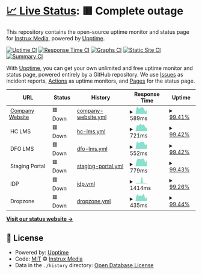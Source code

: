 # [📈 Live Status](https://instruxmedia.github.io/webserver-uptime): <!--live status--> **🟥 Complete outage**

This repository contains the open-source uptime monitor and status page for [Instrux Media](https://www.instruxmedia.com), powered by [Upptime](https://github.com/upptime/upptime).

[![Uptime CI](https://github.com/instruxmedia/webserver-uptime/workflows/Uptime%20CI/badge.svg)](https://github.com/instruxmedia/webserver-uptime/actions?query=workflow%3A%22Uptime+CI%22)
[![Response Time CI](https://github.com/instruxmedia/webserver-uptime/workflows/Response%20Time%20CI/badge.svg)](https://github.com/instruxmedia/webserver-uptime/actions?query=workflow%3A%22Response+Time+CI%22)
[![Graphs CI](https://github.com/instruxmedia/webserver-uptime/workflows/Graphs%20CI/badge.svg)](https://github.com/instruxmedia/webserver-uptime/actions?query=workflow%3A%22Graphs+CI%22)
[![Static Site CI](https://github.com/instruxmedia/webserver-uptime/workflows/Static%20Site%20CI/badge.svg)](https://github.com/instruxmedia/webserver-uptime/actions?query=workflow%3A%22Static+Site+CI%22)
[![Summary CI](https://github.com/instruxmedia/webserver-uptime/workflows/Summary%20CI/badge.svg)](https://github.com/instruxmedia/webserver-uptime/actions?query=workflow%3A%22Summary+CI%22)

With [Upptime](https://upptime.js.org), you can get your own unlimited and free uptime monitor and status page, powered entirely by a GitHub repository. We use [Issues](https://github.com/instruxmedia/webserver-uptime/issues) as incident reports, [Actions](https://github.com/instruxmedia/webserver-uptime/actions) as uptime monitors, and [Pages](https://instruxmedia.github.io/webserver-uptime) for the status page.

<!--start: status pages-->
<!-- This summary is generated by Upptime (https://github.com/upptime/upptime) -->
<!-- Do not edit this manually, your changes will be overwritten -->
<!-- prettier-ignore -->
| URL | Status | History | Response Time | Uptime |
| --- | ------ | ------- | ------------- | ------ |
| <img alt="" src="https://www.instruxmedia.com/assets/images/favicon_instrux.png" height="13"> [Company Website](https://www.instruxmedia.com) | 🟥 Down | [company-website.yml](https://github.com/instruxmedia/webserver-uptime/commits/HEAD/history/company-website.yml) | <details><summary><img alt="Response time graph" src="./graphs/company-website/response-time-week.png" height="20"> 589ms</summary><br><a href="https://instruxmedia.github.io/webserver-uptime/history/company-website"><img alt="Response time 543" src="https://img.shields.io/endpoint?url=https%3A%2F%2Fraw.githubusercontent.com%2Finstruxmedia%2Fwebserver-uptime%2FHEAD%2Fapi%2Fcompany-website%2Fresponse-time.json"></a><br><a href="https://instruxmedia.github.io/webserver-uptime/history/company-website"><img alt="24-hour response time 676" src="https://img.shields.io/endpoint?url=https%3A%2F%2Fraw.githubusercontent.com%2Finstruxmedia%2Fwebserver-uptime%2FHEAD%2Fapi%2Fcompany-website%2Fresponse-time-day.json"></a><br><a href="https://instruxmedia.github.io/webserver-uptime/history/company-website"><img alt="7-day response time 589" src="https://img.shields.io/endpoint?url=https%3A%2F%2Fraw.githubusercontent.com%2Finstruxmedia%2Fwebserver-uptime%2FHEAD%2Fapi%2Fcompany-website%2Fresponse-time-week.json"></a><br><a href="https://instruxmedia.github.io/webserver-uptime/history/company-website"><img alt="30-day response time 603" src="https://img.shields.io/endpoint?url=https%3A%2F%2Fraw.githubusercontent.com%2Finstruxmedia%2Fwebserver-uptime%2FHEAD%2Fapi%2Fcompany-website%2Fresponse-time-month.json"></a><br><a href="https://instruxmedia.github.io/webserver-uptime/history/company-website"><img alt="1-year response time 546" src="https://img.shields.io/endpoint?url=https%3A%2F%2Fraw.githubusercontent.com%2Finstruxmedia%2Fwebserver-uptime%2FHEAD%2Fapi%2Fcompany-website%2Fresponse-time-year.json"></a></details> | <details><summary><a href="https://instruxmedia.github.io/webserver-uptime/history/company-website">99.41%</a></summary><a href="https://instruxmedia.github.io/webserver-uptime/history/company-website"><img alt="All-time uptime 99.92%" src="https://img.shields.io/endpoint?url=https%3A%2F%2Fraw.githubusercontent.com%2Finstruxmedia%2Fwebserver-uptime%2FHEAD%2Fapi%2Fcompany-website%2Fuptime.json"></a><br><a href="https://instruxmedia.github.io/webserver-uptime/history/company-website"><img alt="24-hour uptime 95.90%" src="https://img.shields.io/endpoint?url=https%3A%2F%2Fraw.githubusercontent.com%2Finstruxmedia%2Fwebserver-uptime%2FHEAD%2Fapi%2Fcompany-website%2Fuptime-day.json"></a><br><a href="https://instruxmedia.github.io/webserver-uptime/history/company-website"><img alt="7-day uptime 99.41%" src="https://img.shields.io/endpoint?url=https%3A%2F%2Fraw.githubusercontent.com%2Finstruxmedia%2Fwebserver-uptime%2FHEAD%2Fapi%2Fcompany-website%2Fuptime-week.json"></a><br><a href="https://instruxmedia.github.io/webserver-uptime/history/company-website"><img alt="30-day uptime 99.87%" src="https://img.shields.io/endpoint?url=https%3A%2F%2Fraw.githubusercontent.com%2Finstruxmedia%2Fwebserver-uptime%2FHEAD%2Fapi%2Fcompany-website%2Fuptime-month.json"></a><br><a href="https://instruxmedia.github.io/webserver-uptime/history/company-website"><img alt="1-year uptime 99.92%" src="https://img.shields.io/endpoint?url=https%3A%2F%2Fraw.githubusercontent.com%2Finstruxmedia%2Fwebserver-uptime%2FHEAD%2Fapi%2Fcompany-website%2Fuptime-year.json"></a></details>
| <img alt="" src="https://favicons.githubusercontent.com/null" height="13"> HC LMS | 🟥 Down | [hc-lms.yml](https://github.com/instruxmedia/webserver-uptime/commits/HEAD/history/hc-lms.yml) | <details><summary><img alt="Response time graph" src="./graphs/hc-lms/response-time-week.png" height="20"> 721ms</summary><br><a href="https://instruxmedia.github.io/webserver-uptime/history/hc-lms"><img alt="Response time 739" src="https://img.shields.io/endpoint?url=https%3A%2F%2Fraw.githubusercontent.com%2Finstruxmedia%2Fwebserver-uptime%2FHEAD%2Fapi%2Fhc-lms%2Fresponse-time.json"></a><br><a href="https://instruxmedia.github.io/webserver-uptime/history/hc-lms"><img alt="24-hour response time 764" src="https://img.shields.io/endpoint?url=https%3A%2F%2Fraw.githubusercontent.com%2Finstruxmedia%2Fwebserver-uptime%2FHEAD%2Fapi%2Fhc-lms%2Fresponse-time-day.json"></a><br><a href="https://instruxmedia.github.io/webserver-uptime/history/hc-lms"><img alt="7-day response time 721" src="https://img.shields.io/endpoint?url=https%3A%2F%2Fraw.githubusercontent.com%2Finstruxmedia%2Fwebserver-uptime%2FHEAD%2Fapi%2Fhc-lms%2Fresponse-time-week.json"></a><br><a href="https://instruxmedia.github.io/webserver-uptime/history/hc-lms"><img alt="30-day response time 677" src="https://img.shields.io/endpoint?url=https%3A%2F%2Fraw.githubusercontent.com%2Finstruxmedia%2Fwebserver-uptime%2FHEAD%2Fapi%2Fhc-lms%2Fresponse-time-month.json"></a><br><a href="https://instruxmedia.github.io/webserver-uptime/history/hc-lms"><img alt="1-year response time 740" src="https://img.shields.io/endpoint?url=https%3A%2F%2Fraw.githubusercontent.com%2Finstruxmedia%2Fwebserver-uptime%2FHEAD%2Fapi%2Fhc-lms%2Fresponse-time-year.json"></a></details> | <details><summary><a href="https://instruxmedia.github.io/webserver-uptime/history/hc-lms">99.42%</a></summary><a href="https://instruxmedia.github.io/webserver-uptime/history/hc-lms"><img alt="All-time uptime 99.44%" src="https://img.shields.io/endpoint?url=https%3A%2F%2Fraw.githubusercontent.com%2Finstruxmedia%2Fwebserver-uptime%2FHEAD%2Fapi%2Fhc-lms%2Fuptime.json"></a><br><a href="https://instruxmedia.github.io/webserver-uptime/history/hc-lms"><img alt="24-hour uptime 95.94%" src="https://img.shields.io/endpoint?url=https%3A%2F%2Fraw.githubusercontent.com%2Finstruxmedia%2Fwebserver-uptime%2FHEAD%2Fapi%2Fhc-lms%2Fuptime-day.json"></a><br><a href="https://instruxmedia.github.io/webserver-uptime/history/hc-lms"><img alt="7-day uptime 99.42%" src="https://img.shields.io/endpoint?url=https%3A%2F%2Fraw.githubusercontent.com%2Finstruxmedia%2Fwebserver-uptime%2FHEAD%2Fapi%2Fhc-lms%2Fuptime-week.json"></a><br><a href="https://instruxmedia.github.io/webserver-uptime/history/hc-lms"><img alt="30-day uptime 99.87%" src="https://img.shields.io/endpoint?url=https%3A%2F%2Fraw.githubusercontent.com%2Finstruxmedia%2Fwebserver-uptime%2FHEAD%2Fapi%2Fhc-lms%2Fuptime-month.json"></a><br><a href="https://instruxmedia.github.io/webserver-uptime/history/hc-lms"><img alt="1-year uptime 99.44%" src="https://img.shields.io/endpoint?url=https%3A%2F%2Fraw.githubusercontent.com%2Finstruxmedia%2Fwebserver-uptime%2FHEAD%2Fapi%2Fhc-lms%2Fuptime-year.json"></a></details>
| <img alt="" src="https://favicons.githubusercontent.com/null" height="13"> DFO LMS | 🟥 Down | [dfo-lms.yml](https://github.com/instruxmedia/webserver-uptime/commits/HEAD/history/dfo-lms.yml) | <details><summary><img alt="Response time graph" src="./graphs/dfo-lms/response-time-week.png" height="20"> 552ms</summary><br><a href="https://instruxmedia.github.io/webserver-uptime/history/dfo-lms"><img alt="Response time 485" src="https://img.shields.io/endpoint?url=https%3A%2F%2Fraw.githubusercontent.com%2Finstruxmedia%2Fwebserver-uptime%2FHEAD%2Fapi%2Fdfo-lms%2Fresponse-time.json"></a><br><a href="https://instruxmedia.github.io/webserver-uptime/history/dfo-lms"><img alt="24-hour response time 647" src="https://img.shields.io/endpoint?url=https%3A%2F%2Fraw.githubusercontent.com%2Finstruxmedia%2Fwebserver-uptime%2FHEAD%2Fapi%2Fdfo-lms%2Fresponse-time-day.json"></a><br><a href="https://instruxmedia.github.io/webserver-uptime/history/dfo-lms"><img alt="7-day response time 552" src="https://img.shields.io/endpoint?url=https%3A%2F%2Fraw.githubusercontent.com%2Finstruxmedia%2Fwebserver-uptime%2FHEAD%2Fapi%2Fdfo-lms%2Fresponse-time-week.json"></a><br><a href="https://instruxmedia.github.io/webserver-uptime/history/dfo-lms"><img alt="30-day response time 526" src="https://img.shields.io/endpoint?url=https%3A%2F%2Fraw.githubusercontent.com%2Finstruxmedia%2Fwebserver-uptime%2FHEAD%2Fapi%2Fdfo-lms%2Fresponse-time-month.json"></a><br><a href="https://instruxmedia.github.io/webserver-uptime/history/dfo-lms"><img alt="1-year response time 488" src="https://img.shields.io/endpoint?url=https%3A%2F%2Fraw.githubusercontent.com%2Finstruxmedia%2Fwebserver-uptime%2FHEAD%2Fapi%2Fdfo-lms%2Fresponse-time-year.json"></a></details> | <details><summary><a href="https://instruxmedia.github.io/webserver-uptime/history/dfo-lms">99.42%</a></summary><a href="https://instruxmedia.github.io/webserver-uptime/history/dfo-lms"><img alt="All-time uptime 99.93%" src="https://img.shields.io/endpoint?url=https%3A%2F%2Fraw.githubusercontent.com%2Finstruxmedia%2Fwebserver-uptime%2FHEAD%2Fapi%2Fdfo-lms%2Fuptime.json"></a><br><a href="https://instruxmedia.github.io/webserver-uptime/history/dfo-lms"><img alt="24-hour uptime 95.97%" src="https://img.shields.io/endpoint?url=https%3A%2F%2Fraw.githubusercontent.com%2Finstruxmedia%2Fwebserver-uptime%2FHEAD%2Fapi%2Fdfo-lms%2Fuptime-day.json"></a><br><a href="https://instruxmedia.github.io/webserver-uptime/history/dfo-lms"><img alt="7-day uptime 99.42%" src="https://img.shields.io/endpoint?url=https%3A%2F%2Fraw.githubusercontent.com%2Finstruxmedia%2Fwebserver-uptime%2FHEAD%2Fapi%2Fdfo-lms%2Fuptime-week.json"></a><br><a href="https://instruxmedia.github.io/webserver-uptime/history/dfo-lms"><img alt="30-day uptime 99.87%" src="https://img.shields.io/endpoint?url=https%3A%2F%2Fraw.githubusercontent.com%2Finstruxmedia%2Fwebserver-uptime%2FHEAD%2Fapi%2Fdfo-lms%2Fuptime-month.json"></a><br><a href="https://instruxmedia.github.io/webserver-uptime/history/dfo-lms"><img alt="1-year uptime 99.93%" src="https://img.shields.io/endpoint?url=https%3A%2F%2Fraw.githubusercontent.com%2Finstruxmedia%2Fwebserver-uptime%2FHEAD%2Fapi%2Fdfo-lms%2Fuptime-year.json"></a></details>
| <img alt="" src="https://favicons.githubusercontent.com/null" height="13"> Staging Portal | 🟥 Down | [staging-portal.yml](https://github.com/instruxmedia/webserver-uptime/commits/HEAD/history/staging-portal.yml) | <details><summary><img alt="Response time graph" src="./graphs/staging-portal/response-time-week.png" height="20"> 779ms</summary><br><a href="https://instruxmedia.github.io/webserver-uptime/history/staging-portal"><img alt="Response time 863" src="https://img.shields.io/endpoint?url=https%3A%2F%2Fraw.githubusercontent.com%2Finstruxmedia%2Fwebserver-uptime%2FHEAD%2Fapi%2Fstaging-portal%2Fresponse-time.json"></a><br><a href="https://instruxmedia.github.io/webserver-uptime/history/staging-portal"><img alt="24-hour response time 876" src="https://img.shields.io/endpoint?url=https%3A%2F%2Fraw.githubusercontent.com%2Finstruxmedia%2Fwebserver-uptime%2FHEAD%2Fapi%2Fstaging-portal%2Fresponse-time-day.json"></a><br><a href="https://instruxmedia.github.io/webserver-uptime/history/staging-portal"><img alt="7-day response time 779" src="https://img.shields.io/endpoint?url=https%3A%2F%2Fraw.githubusercontent.com%2Finstruxmedia%2Fwebserver-uptime%2FHEAD%2Fapi%2Fstaging-portal%2Fresponse-time-week.json"></a><br><a href="https://instruxmedia.github.io/webserver-uptime/history/staging-portal"><img alt="30-day response time 770" src="https://img.shields.io/endpoint?url=https%3A%2F%2Fraw.githubusercontent.com%2Finstruxmedia%2Fwebserver-uptime%2FHEAD%2Fapi%2Fstaging-portal%2Fresponse-time-month.json"></a><br><a href="https://instruxmedia.github.io/webserver-uptime/history/staging-portal"><img alt="1-year response time 877" src="https://img.shields.io/endpoint?url=https%3A%2F%2Fraw.githubusercontent.com%2Finstruxmedia%2Fwebserver-uptime%2FHEAD%2Fapi%2Fstaging-portal%2Fresponse-time-year.json"></a></details> | <details><summary><a href="https://instruxmedia.github.io/webserver-uptime/history/staging-portal">99.43%</a></summary><a href="https://instruxmedia.github.io/webserver-uptime/history/staging-portal"><img alt="All-time uptime 99.76%" src="https://img.shields.io/endpoint?url=https%3A%2F%2Fraw.githubusercontent.com%2Finstruxmedia%2Fwebserver-uptime%2FHEAD%2Fapi%2Fstaging-portal%2Fuptime.json"></a><br><a href="https://instruxmedia.github.io/webserver-uptime/history/staging-portal"><img alt="24-hour uptime 96.01%" src="https://img.shields.io/endpoint?url=https%3A%2F%2Fraw.githubusercontent.com%2Finstruxmedia%2Fwebserver-uptime%2FHEAD%2Fapi%2Fstaging-portal%2Fuptime-day.json"></a><br><a href="https://instruxmedia.github.io/webserver-uptime/history/staging-portal"><img alt="7-day uptime 99.43%" src="https://img.shields.io/endpoint?url=https%3A%2F%2Fraw.githubusercontent.com%2Finstruxmedia%2Fwebserver-uptime%2FHEAD%2Fapi%2Fstaging-portal%2Fuptime-week.json"></a><br><a href="https://instruxmedia.github.io/webserver-uptime/history/staging-portal"><img alt="30-day uptime 99.83%" src="https://img.shields.io/endpoint?url=https%3A%2F%2Fraw.githubusercontent.com%2Finstruxmedia%2Fwebserver-uptime%2FHEAD%2Fapi%2Fstaging-portal%2Fuptime-month.json"></a><br><a href="https://instruxmedia.github.io/webserver-uptime/history/staging-portal"><img alt="1-year uptime 99.76%" src="https://img.shields.io/endpoint?url=https%3A%2F%2Fraw.githubusercontent.com%2Finstruxmedia%2Fwebserver-uptime%2FHEAD%2Fapi%2Fstaging-portal%2Fuptime-year.json"></a></details>
| <img alt="" src="https://favicons.githubusercontent.com/null" height="13"> IDP | 🟥 Down | [idp.yml](https://github.com/instruxmedia/webserver-uptime/commits/HEAD/history/idp.yml) | <details><summary><img alt="Response time graph" src="./graphs/idp/response-time-week.png" height="20"> 1414ms</summary><br><a href="https://instruxmedia.github.io/webserver-uptime/history/idp"><img alt="Response time 838" src="https://img.shields.io/endpoint?url=https%3A%2F%2Fraw.githubusercontent.com%2Finstruxmedia%2Fwebserver-uptime%2FHEAD%2Fapi%2Fidp%2Fresponse-time.json"></a><br><a href="https://instruxmedia.github.io/webserver-uptime/history/idp"><img alt="24-hour response time 616" src="https://img.shields.io/endpoint?url=https%3A%2F%2Fraw.githubusercontent.com%2Finstruxmedia%2Fwebserver-uptime%2FHEAD%2Fapi%2Fidp%2Fresponse-time-day.json"></a><br><a href="https://instruxmedia.github.io/webserver-uptime/history/idp"><img alt="7-day response time 1414" src="https://img.shields.io/endpoint?url=https%3A%2F%2Fraw.githubusercontent.com%2Finstruxmedia%2Fwebserver-uptime%2FHEAD%2Fapi%2Fidp%2Fresponse-time-week.json"></a><br><a href="https://instruxmedia.github.io/webserver-uptime/history/idp"><img alt="30-day response time 848" src="https://img.shields.io/endpoint?url=https%3A%2F%2Fraw.githubusercontent.com%2Finstruxmedia%2Fwebserver-uptime%2FHEAD%2Fapi%2Fidp%2Fresponse-time-month.json"></a><br><a href="https://instruxmedia.github.io/webserver-uptime/history/idp"><img alt="1-year response time 856" src="https://img.shields.io/endpoint?url=https%3A%2F%2Fraw.githubusercontent.com%2Finstruxmedia%2Fwebserver-uptime%2FHEAD%2Fapi%2Fidp%2Fresponse-time-year.json"></a></details> | <details><summary><a href="https://instruxmedia.github.io/webserver-uptime/history/idp">99.26%</a></summary><a href="https://instruxmedia.github.io/webserver-uptime/history/idp"><img alt="All-time uptime 99.89%" src="https://img.shields.io/endpoint?url=https%3A%2F%2Fraw.githubusercontent.com%2Finstruxmedia%2Fwebserver-uptime%2FHEAD%2Fapi%2Fidp%2Fuptime.json"></a><br><a href="https://instruxmedia.github.io/webserver-uptime/history/idp"><img alt="24-hour uptime 96.04%" src="https://img.shields.io/endpoint?url=https%3A%2F%2Fraw.githubusercontent.com%2Finstruxmedia%2Fwebserver-uptime%2FHEAD%2Fapi%2Fidp%2Fuptime-day.json"></a><br><a href="https://instruxmedia.github.io/webserver-uptime/history/idp"><img alt="7-day uptime 99.26%" src="https://img.shields.io/endpoint?url=https%3A%2F%2Fraw.githubusercontent.com%2Finstruxmedia%2Fwebserver-uptime%2FHEAD%2Fapi%2Fidp%2Fuptime-week.json"></a><br><a href="https://instruxmedia.github.io/webserver-uptime/history/idp"><img alt="30-day uptime 99.83%" src="https://img.shields.io/endpoint?url=https%3A%2F%2Fraw.githubusercontent.com%2Finstruxmedia%2Fwebserver-uptime%2FHEAD%2Fapi%2Fidp%2Fuptime-month.json"></a><br><a href="https://instruxmedia.github.io/webserver-uptime/history/idp"><img alt="1-year uptime 99.88%" src="https://img.shields.io/endpoint?url=https%3A%2F%2Fraw.githubusercontent.com%2Finstruxmedia%2Fwebserver-uptime%2FHEAD%2Fapi%2Fidp%2Fuptime-year.json"></a></details>
| <img alt="" src="https://favicons.githubusercontent.com/null" height="13"> Dropzone | 🟥 Down | [dropzone.yml](https://github.com/instruxmedia/webserver-uptime/commits/HEAD/history/dropzone.yml) | <details><summary><img alt="Response time graph" src="./graphs/dropzone/response-time-week.png" height="20"> 435ms</summary><br><a href="https://instruxmedia.github.io/webserver-uptime/history/dropzone"><img alt="Response time 532" src="https://img.shields.io/endpoint?url=https%3A%2F%2Fraw.githubusercontent.com%2Finstruxmedia%2Fwebserver-uptime%2FHEAD%2Fapi%2Fdropzone%2Fresponse-time.json"></a><br><a href="https://instruxmedia.github.io/webserver-uptime/history/dropzone"><img alt="24-hour response time 425" src="https://img.shields.io/endpoint?url=https%3A%2F%2Fraw.githubusercontent.com%2Finstruxmedia%2Fwebserver-uptime%2FHEAD%2Fapi%2Fdropzone%2Fresponse-time-day.json"></a><br><a href="https://instruxmedia.github.io/webserver-uptime/history/dropzone"><img alt="7-day response time 435" src="https://img.shields.io/endpoint?url=https%3A%2F%2Fraw.githubusercontent.com%2Finstruxmedia%2Fwebserver-uptime%2FHEAD%2Fapi%2Fdropzone%2Fresponse-time-week.json"></a><br><a href="https://instruxmedia.github.io/webserver-uptime/history/dropzone"><img alt="30-day response time 449" src="https://img.shields.io/endpoint?url=https%3A%2F%2Fraw.githubusercontent.com%2Finstruxmedia%2Fwebserver-uptime%2FHEAD%2Fapi%2Fdropzone%2Fresponse-time-month.json"></a><br><a href="https://instruxmedia.github.io/webserver-uptime/history/dropzone"><img alt="1-year response time 534" src="https://img.shields.io/endpoint?url=https%3A%2F%2Fraw.githubusercontent.com%2Finstruxmedia%2Fwebserver-uptime%2FHEAD%2Fapi%2Fdropzone%2Fresponse-time-year.json"></a></details> | <details><summary><a href="https://instruxmedia.github.io/webserver-uptime/history/dropzone">99.44%</a></summary><a href="https://instruxmedia.github.io/webserver-uptime/history/dropzone"><img alt="All-time uptime 99.92%" src="https://img.shields.io/endpoint?url=https%3A%2F%2Fraw.githubusercontent.com%2Finstruxmedia%2Fwebserver-uptime%2FHEAD%2Fapi%2Fdropzone%2Fuptime.json"></a><br><a href="https://instruxmedia.github.io/webserver-uptime/history/dropzone"><img alt="24-hour uptime 96.08%" src="https://img.shields.io/endpoint?url=https%3A%2F%2Fraw.githubusercontent.com%2Finstruxmedia%2Fwebserver-uptime%2FHEAD%2Fapi%2Fdropzone%2Fuptime-day.json"></a><br><a href="https://instruxmedia.github.io/webserver-uptime/history/dropzone"><img alt="7-day uptime 99.44%" src="https://img.shields.io/endpoint?url=https%3A%2F%2Fraw.githubusercontent.com%2Finstruxmedia%2Fwebserver-uptime%2FHEAD%2Fapi%2Fdropzone%2Fuptime-week.json"></a><br><a href="https://instruxmedia.github.io/webserver-uptime/history/dropzone"><img alt="30-day uptime 99.83%" src="https://img.shields.io/endpoint?url=https%3A%2F%2Fraw.githubusercontent.com%2Finstruxmedia%2Fwebserver-uptime%2FHEAD%2Fapi%2Fdropzone%2Fuptime-month.json"></a><br><a href="https://instruxmedia.github.io/webserver-uptime/history/dropzone"><img alt="1-year uptime 99.92%" src="https://img.shields.io/endpoint?url=https%3A%2F%2Fraw.githubusercontent.com%2Finstruxmedia%2Fwebserver-uptime%2FHEAD%2Fapi%2Fdropzone%2Fuptime-year.json"></a></details>

<!--end: status pages-->

[**Visit our status website →**](https://instruxmedia.github.io/webserver-uptime)

## 📄 License

- Powered by: [Upptime](https://github.com/upptime/upptime)
- Code: [MIT](./LICENSE) © [Instrux Media](https://www.instruxmedia.com)
- Data in the `./history` directory: [Open Database License](https://opendatacommons.org/licenses/odbl/1-0/)
